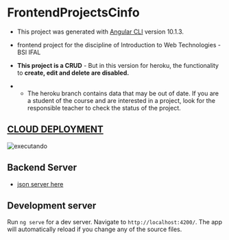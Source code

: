 # FrontendProjectsCinfo

- This project was generated with [Angular CLI](https://github.com/angular/angular-cli) version 10.1.3.

-  frontend project for the discipline of Introduction to Web Technologies - BSI IFAL

- **This project is a CRUD** - But in this version for heroku, the functionality to **create, edit and delete are disabled.**

- * The heroku branch contains data that may be out of date. If you are a student of the course and are interested in a project, look for the responsible teacher to check the status of the project.

## [CLOUD DEPLOYMENT](https://frontend-projects-cinfo.herokuapp.com/)

![executando](https://raw.githubusercontent.com/mayararysia/frontend-projects-cinfo/tree/heroku/gifs/frontendgif.gif)

## Backend Server

* [json server here](https://github.com/mayararysia/backend-projects-cinfo)

## Development server

Run `ng serve` for a dev server. Navigate to `http://localhost:4200/`. The app will automatically reload if you change any of the source files.

